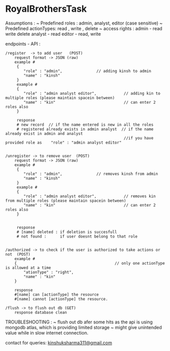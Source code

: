 # RoyalBrothersTask

Assumptions :
    ~ Predefined roles : admin, analyst, editor (case sensitive)
    ~ Predefined actionTypes: read , write , delete
    ~ access rights : admin - read write delete
                      analyst - read
                      editor - read, write
                      
                      
                     
endpoints - API :
    
    /register  -> to add user   (POST)  
        request format -> JSON (raw)
        example #
         {
            "role" : "admin",               // adding kinsh to admin
            "name" : "kinsh"
         }
         example #
         {
            "role" : "admin analyst editor",            // adding kin to multiple roles (please maintain spacein between)
            "name" : "kin"                              // can enter 2 roles also
         }
         
         response 
         # new record  // if the name entered is new in all the roles
         # registered already exists in admin analyst  // if the name already exist in admin and analyst
                                                        //if you have provided role as    "role" : "admin analyst editor"
                                                        
                                                        
    /unregister -> to remove user  (POST)
        request format -> JSON (raw)
        example #
         {
            "role" : "admin",               // removes kinsh from admin
            "name" : "kinsh"
         }
         example #
         {
            "role" : "admin analyst editor",            // removes kin from multiple roles (please maintain spacein between)
            "name" : "kin"                              // can enter 2 roles also
         }
         
         
         response
         # [name] deleted : if deletion is succesfull
         # not found :      if user doesnt belong to that role
         
             
    /authorized -> to check if the user is authorized to take actions or not  (POST)
        example #
        {                                           // only one actionType is allowed at a time 
            "ationType" : "right",
            "name" : "kin"
        }
        
        response
        #[name] can [actionType] the resource
        #[name] cannot [actionType] the resource.
      
    /flush -> to flush out db (GET)
        response database clean
        
        
TROUBLESHOOTING : 
 ~ flush out db afer some hits as the api is using mongodb atlas, which is providing limited storage
 ~ might give unintended value while in slow internet connection.
 
 
 
 contact for queries: 
 kinshuksharma311@gmail.com
         
         
         
         
         
         
         
                
